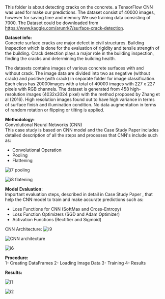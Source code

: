 This folder is about detecting cracks on the concrete. a TensorFlow CNN was used for make our predictions. The dataset consist of 40000 images, however for saving time and memory We use training data consisting of 7000. The Dataset could be downloaded from https://www.kaggle.com/arunrk7/surface-crack-detection.

**Dataset info:** <br/>
Concrete surface cracks are major defect in civil structures. Building Inspection which is done for the evaluation of rigidity and tensile strength of the building. Crack detection plays a major role in the building inspection, finding the cracks and determining the building health.

The datasets contains images of various concrete surfaces with and without crack. The image data are divided into two as negative (without crack) and positive (with crack) in separate folder for image classification. Each class has 20000images with a total of 40000 images with 227 x 227 pixels with RGB channels. The dataset is generated from 458 high-resolution images (4032x3024 pixel) with the method proposed by Zhang et al (2016). High resolution images found out to have high variance in terms of surface finish and illumination condition. No data augmentation in terms of random rotation or flipping or tilting is applied.

**Methodology:** <br/>
Convolutional Neural Networks (CNN)<br/>
This case study is based on CNN model and the Case Study Paper includes detailed description of all the steps and processes that CNN's include such as:

* Convolutional Operation<br/>
* Pooling<br/>
* Flattening<br/>

![i7 pooling](https://user-images.githubusercontent.com/50455870/132310803-800597d0-9456-4a59-ad2e-65a7c566ed7e.jpg)

![i8 flatening](https://user-images.githubusercontent.com/50455870/132311288-f01a03fc-db32-4fc3-af8b-6824c68857f8.jpg)

**Model Evaluation:**<br/>
Important evaluation steps, described in detail in Case Study Paper , that help the CNN model to train and make accurate predictions such as:

* Loss Functions for CNN (SoftMax and Cross-Entropy)<br/>
* Loss Function Optimizers (SGD and Adam Optimizer)<br/>
* Activation Functions (Rectifier and Sigmoid)<br/>

CNN Architecture:
![i9](https://user-images.githubusercontent.com/50455870/132315375-54617cdd-e6f1-4d2b-a281-9073adfe11cd.jpg)

![CNN architecture](https://user-images.githubusercontent.com/50455870/132298053-51482b6c-7c9e-4216-a88f-4cd12d39b2ef.gif)

![i6](https://user-images.githubusercontent.com/50455870/132306835-448303c3-204b-49ee-a3ce-fc6a641a4c20.jpeg)

**Procedure:**<br/>
1- Creating DataFrames
2- Loading Image Data
3- Training 
4- Results

**Results:**<br/>

![i1](https://user-images.githubusercontent.com/50455870/132319074-075ca5da-72ad-40ff-a963-50829d952f78.JPG)

![i2](https://user-images.githubusercontent.com/50455870/132319104-2129bc13-0c98-4c77-bc42-1c89e3c9a32f.JPG)
